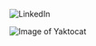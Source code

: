 ![LinkedIn](https://content.linkedin.com/content/dam/me/about/LinkedIn_Icon.jpg.original.jpg)

![Image of Yaktocat](https://octodex.github.com/images/yaktocat.png)
